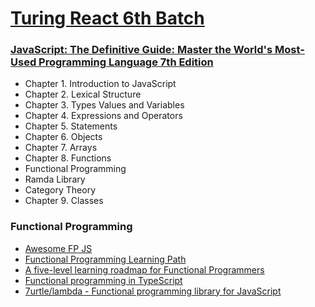 # [Turing React 6th Batch](https://www.facebook.com/groups/734444874751170)

### [JavaScript: The Definitive Guide: Master the World's Most-Used Programming Language 7th Edition](https://www.amazon.com/JavaScript-Definitive-Most-Used-Programming-Language/dp/1491952024)

- Chapter 1. Introduction to JavaScript
- Chapter 2. Lexical Structure
- Chapter 3. Types Values and Variables
- Chapter 4. Expressions and Operators
- Chapter 5. Statements
- Chapter 6. Objects
- Chapter 7. Arrays
- Chapter 8. Functions
- Functional Programming
- Ramda Library
- Category Theory
- Chapter 9. Classes

### Functional Programming

- [Awesome FP JS](https://github.com/stoeffel/awesome-fp-js)
- [Functional Programming Learning Path](https://github.com/imteekay/functional-programming-learning-path)
- [A five-level learning roadmap for Functional Programmers](https://hub.packtpub.com/a-five-level-learning-roadmap-for-functional-programmers/)
- [Functional programming in TypeScript](https://gcanti.github.io/fp-ts/)
- [7urtle/lambda - Functional programming library for JavaScript](https://www.7urtle.com/)
